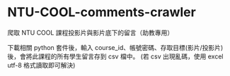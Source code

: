 # NTU-COOL-comments-crawler
爬取 NTU COOL 課程投影片與影片底下的留言（助教專用）

下載相關 python 套件後，輸入 course_id、帳號密碼、存取目標(影片/投影片) 後，會將此課程的所有學生留言存到 csv 檔中。
(若 csv 出現亂碼，使用 excel utf-8 格式讀取即可解決)
